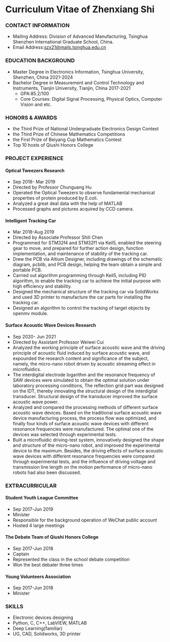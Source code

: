 
# Curriculum Vitae of Zhenxiang Shi

### CONTACT INFORMATION
- Mailing Address: Division of Advanced Manufacturing, Tsinghua Shenzhen International Graduate School, China.
- Email Address:szx21@mails.tsinghua.edu.cn

### EDUCATION BACKGROUND
- Master Degree in Electronics Information, Tsinghua University, Shenzhen, China    2021-2024 
- Bachelor Degree in Measurement and Control Technology and Instruments, Tianjin University, Tianjin, China    2017-2021
  - GPA:85.2/100
  - Core Courses: Digital Signal Processing, Physical Optics, Computer Vision and etc.

### HONORS & AWARDS
- the Third Prize of National Undergraduate Electronics Design Contest
- the Third Prize of Chinese Mathematics Competitions
- the First Prize of Beiyang Cup Mathematics Contest
- Top 10 hosts of Qiushi Honors College

### PROJECT EXPERIENCE
#### Optical Tweezers Research     
- Sep 2018- Mar 2019  
- Directed by Professor Chunguang Hu
- Operated the Optical Tweezers to observe fundamental mechanical properties of protein produced by E.coli.
- Analyzed a great deal data with the help of MATLAB
- Processed graphs and pictures acquired by CCD camera.

#### Intelligent Tracking Car                                                            
- Mar 2018-Aug 2019
- Directed by Associate Professor Shili Chen
- Programmed for STM32f4 and STM32f1 via Keil5, enabled the steering gear to move, and prepared for further action design, function implementation, and maintenance of stability of the tracking car. 
- Drew the PCB via Altium Designer, including drawings of the schematic diagram, pcblib, and PCB design, helping the team obtain a simple and portable PCB. 
- Carried out algorithm programming through Keil5, including PID algorithm, to enable the tracking car to achieve the initial purpose with high efficiency and stability.
- Designed the mechanical structure of the tracking car via SolidWorks and used 3D printer to manufacture the car parts for installing the tracking car.
- Designed an algorithm to control the tracking of target objects by openmv module.

#### Surface Acoustic Wave Devices Research
- Sep 2020- Jun 2021  
- Directed by Assistant Professor Weiwei Cui
- Analyzed the working principle of surface acoustic wave and the driving principle of acoustic fluid induced by surface acoustic wave, and expounded the research content and significance of the subject, namely, the micro-nano robot driven by acoustic streaming effect in microfluidics.
- The interdigital electrode logarithm and the resonance frequency of SAW devices were simulated to obtain the optimal solution under laboratory processing conditions, The reflection grid part was designed on the IDT, thereby innovating the structural design of the interdigital transducer. Structural design of the transducer improved the surface acoustic wave power.
-  Analyzed and compared the processing methods of different surface acoustic wave devices. Based on the traditional surface acoustic wave device manufacturing process, the process flow was optimized, and finally four kinds of surface acoustic wave devices with different resonance frequencies were manufactured. The optimal one of the devices was selected through experimental tests. 
- Built a microfluidic driving-test system, innovatively designed the shape and structure of the micro-nano robot, and improved the experimental device to the maximum. Besides, the driving effects of surface acoustic wave devices with different resonance frequencies were compared through experimental tests, and the influence of driving voltage and transmission line length on the motion performance of micro-nano robots had also been discussed.

### EXTRACURRICULAR
#### Student Youth League Committee                                                      
- Sep 2017-Jun 2019
- Minister
- Responsible for the background operation of WeChat public account
- Hosted 4 large meetings

#### The Debate Team of Qiushi Honors College   
- Sep 2017-Jun 2018
- Captain
- Represented the class in the school debate competition
- Won the best debater three times 

#### Young Volunteers Association                                                         
- Sep 2017-Jun 2018
- Minister

### SKILLS
- Electronic devices designing
- Python, C, C++, LabVIEW, MATLAB
- Deep Learning(familiar)
- UG, CAD, Solidworks, 3D printer
